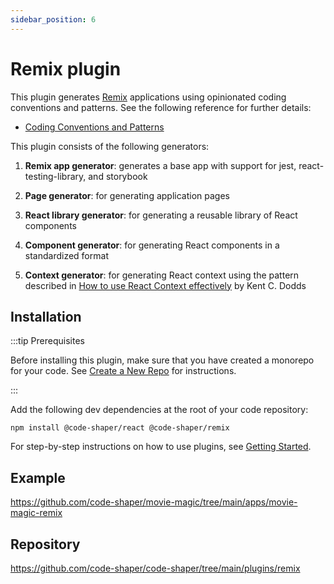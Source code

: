 ```yaml
---
sidebar_position: 6
---
```


# Remix plugin

This plugin generates [Remix](https://remix.run/) applications using opinionated
coding conventions and patterns. See the following reference for further
details:

- [Coding Conventions and Patterns](https://github.com/nareshbhatia/react-learning-resources/blob/main/docs/coding-conventions-and-patterns.md)

This plugin consists of the following generators:

1. **Remix app generator**: generates a base app with support for jest,
   react-testing-library, and storybook
2. **Page generator**: for generating application pages

3. **React library generator**: for generating a reusable library of React
   components
4. **Component generator**: for generating React components in a standardized
   format
5. **Context generator**: for generating React context using the pattern
   described in
   [How to use React Context effectively](https://kentcdodds.com/blog/how-to-use-react-context-effectively)
   by Kent C. Dodds

## Installation

:::tip Prerequisites

Before installing this plugin, make sure that you have created a monorepo for
your code. See [Create a New Repo](../getting-started/create-a-new-repo) for
instructions.

:::

Add the following dev dependencies at the root of your code repository:

```shell
npm install @code-shaper/react @code-shaper/remix
```

For step-by-step instructions on how to use plugins, see
[Getting Started](../getting-started/core-concepts).

## Example

https://github.com/code-shaper/movie-magic/tree/main/apps/movie-magic-remix

## Repository

https://github.com/code-shaper/code-shaper/tree/main/plugins/remix
